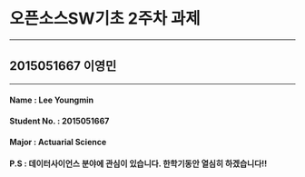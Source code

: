
<h1>오픈소스SW기초 2주차 과제</h1>
<hr>
<h2>2015051667 이영민</h2>
<hr>
<h4>Name : Lee Youngmin</h4>
<h4>Student No. : 2015051667</h4>
<h4>Major : Actuarial Science</h4>
<h4>P.S : 데이터사이언스 분야에 관심이 있습니다. 한학기동안 열심히 하겠습니다!!</h4>
